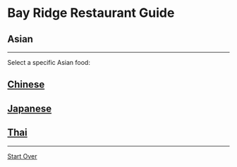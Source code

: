 # Bay Ridge Restaurant Guide
## Asian
---
Select a specific Asian food:
## [Chinese](/asian/chinese.md)
## [Japanese](/asian/japanese.md)
## [Thai](/asian/thai.md)
---
[Start Over](../home.md)